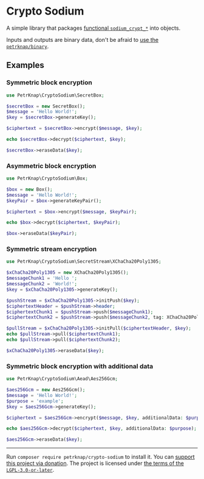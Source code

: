 # Crypto Sodium

A simple library that packages [functional `sodium_crypt_*`](https://www.php.net/manual/en/book.sodium.php) into objects.

Inputs and outputs are binary data, don't be afraid to [use the `petrknap/binary`](https://github.com/petrknap/php-binary).


## Examples

### Symmetric block encryption

```php
use PetrKnap\CryptoSodium\SecretBox;

$secretBox = new SecretBox();
$message = 'Hello World!';
$key = $secretBox->generateKey();

$ciphertext = $secretBox->encrypt($message, $key);

echo $secretBox->decrypt($ciphertext, $key);

$secretBox->eraseData($key);
```

### Asymmetric block encryption

```php
use PetrKnap\CryptoSodium\Box;

$box = new Box();
$message = 'Hello World!';
$keyPair = $box->generateKeyPair();

$ciphertext = $box->encrypt($message, $keyPair);

echo $box->decrypt($ciphertext, $keyPair);

$box->eraseData($keyPair);
```

### Symmetric stream encryption

```php
use PetrKnap\CryptoSodium\SecretStream\XChaCha20Poly1305;

$xChaCha20Poly1305 = new XChaCha20Poly1305();
$messageChunk1 = 'Hello ';
$messageChunk2 = 'World!';
$key = $xChaCha20Poly1305->generateKey();

$pushStream = $xChaCha20Poly1305->initPush($key);
$ciphertextHeader = $pushStream->header;
$ciphertextChunk1 = $pushStream->push($messageChunk1);
$ciphertextChunk2 = $pushStream->push($messageChunk2, tag: XChaCha20Poly1305::TAG_FINAL);

$pullStream = $xChaCha20Poly1305->initPull($ciphertextHeader, $key);
echo $pullStream->pull($ciphertextChunk1);
echo $pullStream->pull($ciphertextChunk2);

$xChaCha20Poly1305->eraseData($key);
```

### Symmetric block encryption with additional data

```php
use PetrKnap\CryptoSodium\Aead\Aes256Gcm;

$aes256Gcm = new Aes256Gcm();
$message = 'Hello World!';
$purpose = 'example';
$key = $aes256Gcm->generateKey();

$ciphertext = $aes256Gcm->encrypt($message, $key, additionalData: $purpose);

echo $aes256Gcm->decrypt($ciphertext, $key, additionalData: $purpose);

$aes256Gcm->eraseData($key);
```

---

Run `composer require petrknap/crypto-sodium` to install it.
You can [support this project via donation](https://petrknap.github.io/donate.html).
The project is licensed under [the terms of the `LGPL-3.0-or-later`](./COPYING.LESSER).
